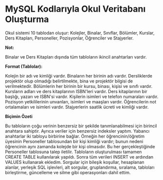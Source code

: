 # MySQL Kodlarıyla Okul Veritabanı Oluşturma
Okul sistemi 10 tablodan oluşur: Kolejler, Binalar, Sınıflar, Bölümler, Kurslar, Ders Kitapları, Personeller, Pozisyonlar, Öğrenciler ve Stajyerler.

**Not:**

Binalar ve Ders Kitapları dışında tüm tabloların ikincil anahtarları vardır. 

**Format (Tablolar):**

Kolejin bir adı ve kimliği vardır.
Binaların her birinin adı vardır.
Dersliklerde projektör olup olmadığı belirtilmekte, bina ve projektör bilgisi de verilmektedir.
Bölümlerin her birinin bir kursu, binası, kişisi ve sınıfı vardır.
Kursların adları ve ders kitaplarının ISBN'leri vardır.
Ders kitaplarının bir başlığı, yazarı ve ISBN'si vardır.
Kişilerin isimleri ve telefon numaraları vardır.
Pozisyon yetkililerinin unvanları, isimleri ve maaşları vardır.
Öğrencilerin not ortalamaları ve isimleri vardır.
Stajyerlerin saatlik ücreti ve kimliği vardır.

**Biçimin Özeti**

Bu tabloların çoğu verinin benzersiz bir şekilde tanımlanabilmesi için birincil anahtara sahiptir. Ayrıca veriler için benzersiz indeksler yaptım. Yabancı anahtarlar iki tabloyu birbirine bağlar. Örneğin her öğrencinin/öğretim üyesinin Personeller tablosundan bir kişi kimliği vardır; bunun nedeni öğrencinin aynı zamanda kolejde bir kişi olmasıdır. Bu her gerçekleştiğinde Personeller tablosuna talep iletilir. Tabloların oluşturulması tamamen CREATE TABLE kullanılarak yapıldı. Sonra tüm verileri INSERT ve ardından VALUES kullanarak ekledim. Sorgular için bileşik koşullar, hesaplanan alanlar, yerleşik SQL işlevleri, alt sorgular, gruplandırma, sıralama, tabloları birleştirme, güncelleme ve silme gibi operasyonları dahil ettim.
